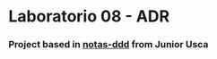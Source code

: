 # Laboratorio 08 - ADR

### Project based in [notas-ddd](https://github.com/juniorUsca/notas-ddd) from Junior Usca


